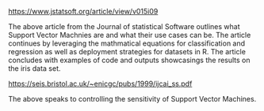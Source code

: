 https://www.jstatsoft.org/article/view/v015i09

The above article from the Journal of statistical Software outlines what Support Vector Machnies are and what their use cases can be. The article continues by leveraging the mathmatical equations for classification and regression as well as deployment strategies for datasets in R. The article concludes with examples of code and outputs showcasings the results on the iris data set. 








https://seis.bristol.ac.uk/~enicgc/pubs/1999/ijcai_ss.pdf

The above speaks to controlling the sensitivity of Support Vector Machines. 
